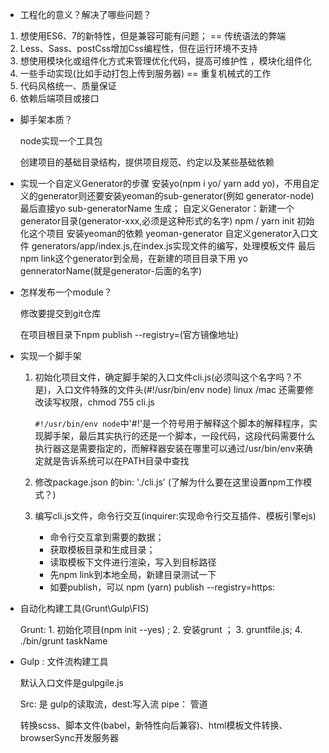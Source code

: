 -   工程化的意义？解决了哪些问题？
  1. 想使用ES6、7的新特性，但是兼容可能有问题； == 传统语法的弊端
  2. Less、Sass、postCss增加Css编程性，但在运行环境不支持
  3. 想使用模块化或组件化方式来管理优化代码，提高可维护性 ，模块化组件化
  4. 一些手动实现(比如手动打包上传到服务器) == 重复机械式的工作
  5. 代码风格统一、质量保证
  6. 依赖后端项目或接口

- 脚手架本质？

  node实现一个工具包

  创建项目的基础目录结构，提供项目规范、约定以及某些基础依赖

- 实现一个自定义Generator的步骤
  安装yo(npm i yo/ yarn add yo)，不用自定义的generator则还要安装yeoman的sub-generator(例如 generator-node) 最后直接yo sub-generatorName 生成；
  自定义Generator：新建一个generator目录(generator-xxx,必须是这种形式的名字)
  npm / yarn init 初始化这个项目
  安装yeoman的依赖 yeoman-generator
  自定义generator入口文件 generators/app/index.js,在index.js实现文件的编写，处理模板文件
  最后npm link这个generator到全局，在新建的项目目录下用 yo genneratorName(就是generator-后面的名字)

- 怎样发布一个module？

  修改要提交到git仓库

  在项目根目录下npm publish --registry=(官方镜像地址)

- 实现一个脚手架

  1. 初始化项目文件，确定脚手架的入口文件cli.js(必须叫这个名字吗？不是)，入口文件特殊的文件头(#!/usr/bin/env node) linux /mac 还需要修改读写权限，chmod 755 cli.js
  
     `#!/usr/bin/env node`中'#!'是一个符号用于解释这个脚本的解释程序，实现脚手架，最后其实执行的还是一个脚本，一段代码，这段代码需要什么执行器这是需要指定的，而解释器安装在哪里可以通过/usr/bin/env来确定就是告诉系统可以在PATH目录中查找
  
  2. 修改package.json 的bin: './cli.js' (了解为什么要在这里设置npm工作模式？)
  
  3. 编写cli.js文件，命令行交互(inquirer:实现命令行交互插件、模板引擎ejs)
     - 命令行交互拿到需要的数据；
     - 获取模板目录和生成目录；
     - 读取模板下文件进行渲染，写入到目标路径
     - 先npm link到本地全局，新建目录测试一下
     - 如要publish，可以 npm (yarn) publish --registry=https:


- 自动化构建工具(Grunt\Gulp\FIS)

  Grunt:   1. 初始化项目(npm init --yes) ;   2. 安装grunt ； 3. gruntfile.js; 4. ./bin/grunt taskName

- Gulp : 文件流构建工具

  默认入口文件是gulpgile.js

  Src: 是 gulp的读取流，dest:写入流 pipe： 管道

  转换scss、脚本文件(babel，新特性向后兼容)、html模板文件转换、browserSync开发服务器